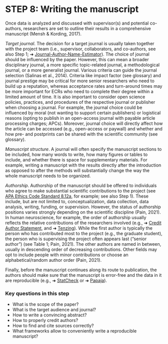 # STEP 8: Writing the manuscript

Once data is analyzed and discussed with supervisor(s) and potential co-authors, researchers are set to outline their results in a comprehensive manuscript (Mensh & Kording, 2017). 

_Target journal_. The decision for a target journal is usually taken together with the project team (i.e., supervisor, collaborators, and co-authors, see also Step 1; ➜ [Journal-Author-Name-Estimator](https://jane.biosemantics.org/)). The choice of journal should be influenced by the paper. However, this can mean a broader disciplinary journal, a more specific topic-related journal, a methodological journal, or a more generalist journal. Various criteria can guide the journal selection (Salinas et al., 2014). Criteria like impact factor (see glossary) and journal prestige may be critical for more senior researchers who need to build up a reputation, whereas acceptance rates and turn-around times may be more important for ECRs who need to complete their degree within a limited amount of time. It is also important to consider open science policies, practices, and procedures of the respective journal or publisher when choosing a journal. For example, the journal choice could be influenced by moral (not wanting to support certain publishers) or logistical reasons (opting to publish in an open-access journal with payable article processing charges; APCs). Moreover, journal choice will directly affect how the article can be accessed (e.g., open-access or paywall) and whether and how pre- and postprints can be shared with the scientific community (see glossary).

_Manuscript structure_. A journal will often specify the manuscript sections to be included, how many words to write, how many figures or tables to include, and whether there is space for supplementary materials. For example, writing a manuscript with the results directly after the introduction as opposed to after the methods will substantially change the way the whole manuscript needs to be organized. 

_Authorship_. Authorship of the manuscript should be offered to individuals who agree to make substantial scientific contributions to the project (see [APA Ethics Code Standard 8.12a](https://www.apa.org/ethics/code), for example; see also Step 1). These include, but are not limited to, conceptualization, data collection, data analysis, writing, funding, or supervision. However, the status of authorship positions varies strongly depending on the scientific discipline (Pain, 2021). In human neuroscience, for example, the order of authorship usually reflects the relative contributions of the researchers involved (e.g., ➜ [Credit Author Statement](https://www.elsevier.com/authors/policies-and-guidelines/credit-author-statement), and ➜ [Tenzing](https://rollercoaster.shinyapps.io/tenzing/)). While the first author is typically the person who has contributed most to the project (e.g., the graduate student), the person who is supervising the project often appears last (“senior author”) (see Table 1; Pain, 2021). The other authors are named in between, usually in descending order of decreasing contributions. Other fields may opt to include people with minor contributions or choose an alphabetical/random author order (Pain, 2021).

Finally, before the manuscript continues along its route to publication, the authors should make sure that the manuscript is error-free and the data in it are reproducible (e.g., ➜ [StatCheck](https://michelenuijten.shinyapps.io/statcheck-web/) or ➜ [Papaja](https://github.com/crsh/papaja)).

### Key questions in this step
- What is the scope of the paper?
- What is the target audience and journal?
- How to write a convincing abstract?
- How to properly credit authors?
- How to find and cite sources correctly?
- What frameworks allow to conveniently write a reproducible manuscript?
